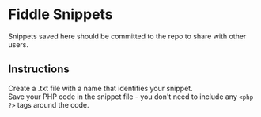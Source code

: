 # Fiddle Snippets

Snippets saved here should be committed to the repo to share with other users.  

## Instructions

Create a .txt file with a name that identifies your snippet.  
Save your PHP code in the snippet file - you don't need to include any `<php ?>` tags around the code.  
